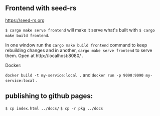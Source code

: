 ## Frontend with seed-rs

https://seed-rs.org

`$ cargo make serve frontend` will make it serve what's built with `$ cargo make build frontend`.

In one window run the `cargo make build frontend` command to keep rebuilding changes and in another, `cargo make serve frontend` to serve them. Open at http://localhost:8080/ .

Docker:

`docker build -t my-service:local .` and `docker run -p 9090:9090 my-service:local` .

## publishing to github pages:

`$ cp index.html ../docs/`
`$ cp -r pkg ../docs`
